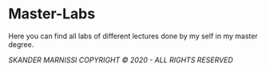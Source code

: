 # Master-Labs

Here you can find all labs of different lectures done by my self in my master degree.

*SKANDER MARNISSI COPYRIGHT © 2020 - ALL RIGHTS RESERVED*